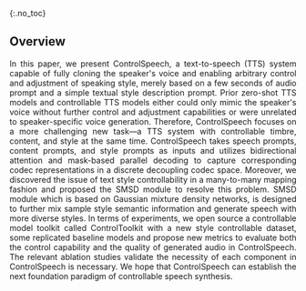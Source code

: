 {:.no_toc}

## Overview
<p align="justify">
In this paper, we present ControlSpeech, a text-to-speech (TTS) system capable of fully cloning the speaker's voice and enabling arbitrary control and adjustment of speaking style, merely based on a few seconds of audio prompt and a simple textual style description prompt. Prior zero-shot TTS models and controllable TTS models either could only mimic the speaker's voice without further control and adjustment capabilities or were unrelated to speaker-specific voice generation. Therefore, ControlSpeech focuses on a more challenging new task—a TTS system with controllable timbre, content, and style at the same time. ControlSpeech takes speech prompts, content prompts, and style prompts as inputs and utilizes bidirectional attention and mask-based parallel decoding to capture corresponding codec representations in a discrete decoupling codec space. Moreover, we discovered the issue of text style controllability in a many-to-many mapping fashion and proposed the SMSD module to resolve this problem. SMSD module which is based on Gaussian mixture density networks, is designed to further mix sample style semantic information and generate speech with more diverse styles. In terms of experiments, we open source a controllable model toolkit called ControlToolkit with a new style controllable dataset, some replicated baseline models and propose new metrics to evaluate both the control capability and the quality of generated audio in ControlSpeech. The relevant ablation studies validate the necessity of each component in ControlSpeech is necessary.  We hope that ControlSpeech can establish the next foundation paradigm of controllable speech synthesis. 
</p>
